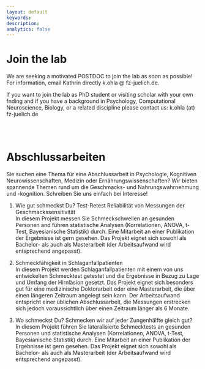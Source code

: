 ```yaml
---
layout: default
keywords:
description:
analytics: false
---
```


# <i class="fa fa-cog fa-1x" aria-hidden="true" style="center"></i> Join the lab

We are seeking a motivated POSTDOC to join the lab as soon as possible! 
For information, email Kathrin directly k.ohla @ fz-juelich.de.


If you want to join the lab as PhD student or visiting scholar with your own fnding and if you have a background in Psychology, Computational Neuroscience, Biology, or a related discipline please contact us: k.ohla (at) fz-juelich.de

<br><br>

# <i class="fa fa-cog fa-1x" aria-hidden="true" style="center"></i> Abschlussarbeiten

Sie suchen eine Thema für eine Abschlussarbeit in Psychologie, Kognitiven Neurowissenschaften, Medizin oder Ernährungswissenschaften? Wir bieten spannende Themen rund um die Geschmacks- und Nahrungswahrnehmung und -kognition. Schreiben Sie uns einfach bei Interesse!

1. Wie gut schmeckst Du? Test-Retest Reliabilität von Messungen der Geschmackssensitivität <br>
In diesem Projekt messen Sie Schmeckschwellen an gesunden Personen and führen statistische Analysen (Korrelationen, ANOVA, t-Test, Bayesianische Statistik) durch. Eine Mitarbeit an einer Publikation der Ergebnisse ist gern gesehen. Das Projekt eignet sich sowohl als Bachelor- als auch als Masterarbeit (der Arbeitsaufwand wird entsprechend angepasst).

2. Schmeckfähigkeit in Schlaganfallpatienten <br>
In diesem Projekt werden Schlaganfallpatienten mit einem von uns entwickelten Schmecktest getestet und die Ergebnisse in Bezug zu Lage und Umfang der Hirnläsion gesetzt. Das Projekt eignet sich besonders gut für eine medizinische Doktorarbeit oder eine Masterarbeit, die über einen längeren Zeitraum angelegt sein kann. Der Arbeitsaufwand entspricht einer üblichen Abschlussarbeit, die Messungen erstrecken sich jedoch voraussichtlich über einen Zeitraum länger als 6 Monate.

3. Wo schmeckst Du? Schmecken wir auf jeder Zungenhälfte gleich gut? <br>
In diesem Projekt führen Sie lateralisierte Schmecktests an gesunden Personen und statistische Analysen (Korrelationen, ANOVA, t-Test, Bayesianische Statistik) durch. Eine Mitarbeit an einer Publikation der Ergebnisse ist gern gesehen. Das Projekt eignet sich sowohl als Bachelor- als auch als Masterarbeit (der Arbeitsaufwand wird entsprechend angepasst).
